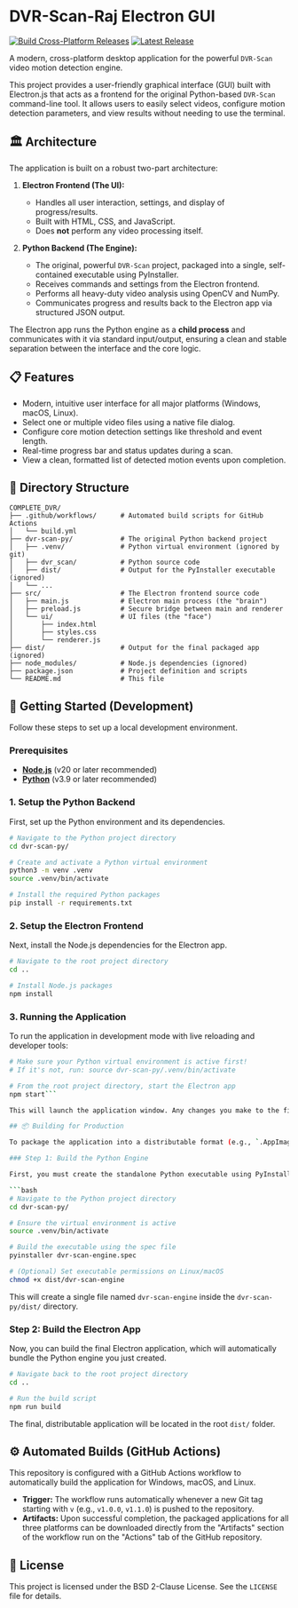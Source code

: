 # DVR-Scan-Raj Electron GUI

[![Build Cross-Platform Releases](https://github.com/CodeCraftsmanRaj/DVR-Electron/actions/workflows/build.yml/badge.svg)](https://github.com/CodeCraftsmanRaj/DVR-Electron/actions/workflows/build.yml)
[![Latest Release](https://img.shields.io/github/v/release/CodeCraftsmanRaj/DVR-Electron)](https://github.com/CodeCraftsmanRaj/DVR-Electron/releases/latest)

A modern, cross-platform desktop application for the powerful `DVR-Scan` video motion detection engine.

This project provides a user-friendly graphical interface (GUI) built with Electron.js that acts as a frontend for the original Python-based `DVR-Scan` command-line tool. It allows users to easily select videos, configure motion detection parameters, and view results without needing to use the terminal.

## 🏛️ Architecture

The application is built on a robust two-part architecture:

1.  **Electron Frontend (The UI):**

    - Handles all user interaction, settings, and display of progress/results.
    - Built with HTML, CSS, and JavaScript.
    - Does **not** perform any video processing itself.

2.  **Python Backend (The Engine):**
    - The original, powerful `DVR-Scan` project, packaged into a single, self-contained executable using PyInstaller.
    - Receives commands and settings from the Electron frontend.
    - Performs all heavy-duty video analysis using OpenCV and NumPy.
    - Communicates progress and results back to the Electron app via structured JSON output.

The Electron app runs the Python engine as a **child process** and communicates with it via standard input/output, ensuring a clean and stable separation between the interface and the core logic.

## 📋 Features

- Modern, intuitive user interface for all major platforms (Windows, macOS, Linux).
- Select one or multiple video files using a native file dialog.
- Configure core motion detection settings like threshold and event length.
- Real-time progress bar and status updates during a scan.
- View a clean, formatted list of detected motion events upon completion.

## 📂 Directory Structure

```
COMPLETE_DVR/
├── .github/workflows/      # Automated build scripts for GitHub Actions
│   └── build.yml
├── dvr-scan-py/            # The original Python backend project
│   ├── .venv/              # Python virtual environment (ignored by git)
│   ├── dvr_scan/           # Python source code
│   ├── dist/               # Output for the PyInstaller executable (ignored)
│   └── ...
├── src/                    # The Electron frontend source code
│   ├── main.js             # Electron main process (the "brain")
│   ├── preload.js          # Secure bridge between main and renderer
│   └── ui/                 # UI files (the "face")
│       ├── index.html
│       ├── styles.css
│       └── renderer.js
├── dist/                   # Output for the final packaged app (ignored)
├── node_modules/           # Node.js dependencies (ignored)
├── package.json            # Project definition and scripts
└── README.md               # This file
```

## 🚀 Getting Started (Development)

Follow these steps to set up a local development environment.

### Prerequisites

- [**Node.js**](https://nodejs.org/) (v20 or later recommended)
- [**Python**](https://www.python.org/downloads/) (v3.9 or later recommended)

### 1. Setup the Python Backend

First, set up the Python environment and its dependencies.

```bash
# Navigate to the Python project directory
cd dvr-scan-py/

# Create and activate a Python virtual environment
python3 -m venv .venv
source .venv/bin/activate

# Install the required Python packages
pip install -r requirements.txt
```

### 2. Setup the Electron Frontend

Next, install the Node.js dependencies for the Electron app.

```bash
# Navigate to the root project directory
cd ..

# Install Node.js packages
npm install
```

### 3. Running the Application

To run the application in development mode with live reloading and developer tools:

````bash
# Make sure your Python virtual environment is active first!
# If it's not, run: source dvr-scan-py/.venv/bin/activate

# From the root project directory, start the Electron app
npm start```

This will launch the application window. Any changes you make to the files in `src/` will be reflected when you reload the app (`Ctrl+R` or `Cmd+R`).

## 📦 Building for Production

To package the application into a distributable format (e.g., `.AppImage`, `.exe`, `.dmg`), follow this two-step process.

### Step 1: Build the Python Engine

First, you must create the standalone Python executable using PyInstaller.

```bash
# Navigate to the Python project directory
cd dvr-scan-py/

# Ensure the virtual environment is active
source .venv/bin/activate

# Build the executable using the spec file
pyinstaller dvr-scan-engine.spec

# (Optional) Set executable permissions on Linux/macOS
chmod +x dist/dvr-scan-engine
````

This will create a single file named `dvr-scan-engine` inside the `dvr-scan-py/dist/` directory.

### Step 2: Build the Electron App

Now, you can build the final Electron application, which will automatically bundle the Python engine you just created.

```bash
# Navigate back to the root project directory
cd ..

# Run the build script
npm run build
```

The final, distributable application will be located in the root `dist/` folder.

## ⚙️ Automated Builds (GitHub Actions)

This repository is configured with a GitHub Actions workflow to automatically build the application for Windows, macOS, and Linux.

- **Trigger:** The workflow runs automatically whenever a new Git tag starting with `v` (e.g., `v1.0.0`, `v1.1.0`) is pushed to the repository.
- **Artifacts:** Upon successful completion, the packaged applications for all three platforms can be downloaded directly from the "Artifacts" section of the workflow run on the "Actions" tab of the GitHub repository.

## 📄 License

This project is licensed under the BSD 2-Clause License. See the `LICENSE` file for details.
